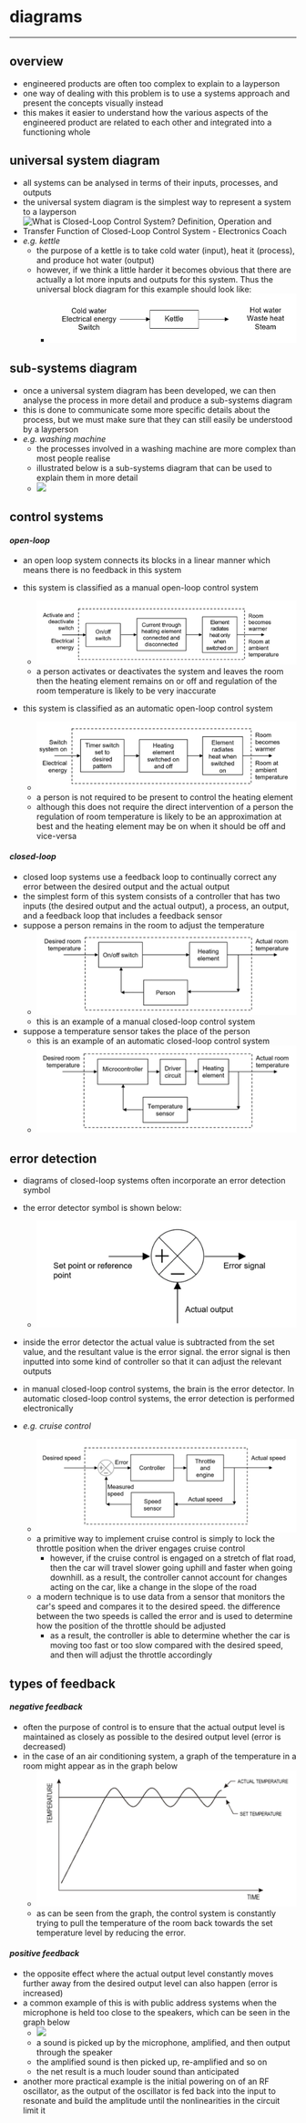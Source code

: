 # diagrams

***

## overview
- engineered products are often too complex to explain to a layperson
- one way of dealing with this problem is to use a systems approach and present the concepts visually instead
- this makes it easier to understand how the various aspects of the engineered product are related to each other and integrated into a functioning whole



## universal system diagram
- all systems can be analysed in terms of their inputs, processes, and outputs
- the universal system diagram is the simplest way to represent a system to a layperson
- ![What is Closed-Loop Control System? Definition, Operation and Transfer  Function of Closed-Loop Control System - Electronics Coach](image_1.7b232cd1.jpg)
- *e.g. kettle*
  - the purpose of a kettle is to take cold water (input), heat it (process), and produce hot water (output)
  - however, if we think a little harder it becomes obvious that there are actually a lot more inputs and outputs for this system. Thus the universal block diagram for this example should look like:
    - ![](../images/image_2.b8b066be.png)



## sub-systems diagram
- once a universal system diagram has been developed, we can then analyse the process in more detail and produce a sub-systems diagram
- this is done to communicate some more specific details about the process, but we must make sure that they can still easily be understood by a layperson
- *e.g. washing machine*
  - the processes involved in a washing machine are more complex than most people realise
  - illustrated below is a sub-systems diagram that can be used to explain them in more detail
  - ![](../images/image_3.56dbdbb1.emf)



## control systems
#### *open-loop*
- an open loop system connects its blocks in a linear manner which means there is no feedback in this system
- this system is classified as a manual open-loop control system
  - ![](../images/image_4.cc099c2a.png)
  - a person activates or deactivates the system and leaves the room then the heating element remains on or off and regulation of the room temperature is likely to be very inaccurate

- this system is classified as an automatic open-loop control system
  - ![](../images/image_5.aead8159.png)
  - a person is not required to be present to control the heating element
  - although this does not require the direct intervention of a person the regulation of room temperature is likely to be an approximation at best and the heating element may be on when it should be off and vice-versa

#### *closed-loop*
- closed loop systems use a feedback loop to continually correct any error between the desired output and the actual output
- the simplest form of this system consists of a controller that has two inputs (the desired output and the actual output), a process, an output, and a feedback loop that includes a feedback sensor
- suppose a person remains in the room to adjust the temperature
  - ![](../images/image_6.940b61c7.png)
  - this is an example of a manual closed-loop control system
- suppose a temperature sensor takes the place of the person
  - this is an example of an automatic closed-loop control system
  - ![](../images/image_7.178837ed.png)



## error detection
- diagrams of closed-loop systems often incorporate an error detection symbol
- the error detector symbol is shown below:
  - ![](../images/image_8.c13b4b22.png)

- inside the error detector the actual value is subtracted from the set value, and the resultant value is the error signal. the error signal is then inputted into some kind of controller so that it can adjust the relevant outputs
- in manual closed-loop control systems, the brain is the error detector. In automatic closed-loop control systems, the error detection is performed electronically
- *e.g. cruise control*
  - ![](../images/image_9.f4158b8d.png)
  - a primitive way to implement cruise control is simply to lock the throttle position when the driver engages cruise control
    - however, if the cruise control is engaged on a stretch of flat road, then the car will travel slower going uphill and faster when going downhill. as a result, the controller cannot account for changes acting on the car, like a change in the slope of the road
  - a modern technique is to use data from a sensor that monitors the car's speed and compares it to the desired speed. the difference between the two speeds is called the error and is used to determine how the position of the throttle should be adjusted
    - as a result, the controller is able to determine whether the car is moving too fast or too slow compared with the desired speed, and then will adjust the throttle accordingly



## types of feedback
#### *negative feedback*
- often the purpose of control is to ensure that the actual output level is maintained as closely as possible to the desired output level (error is decreased)
- in the case of an air conditioning system, a graph of the temperature in a room might appear as in the graph below
  - ![](../images/image_10.1836bfad.png)
  - as can be seen from the graph, the control system is constantly trying to pull the temperature of the room back towards the set temperature level by reducing the error.

#### *positive feedback*
- the opposite effect where the actual output level constantly moves further away from the desired output level can also happen (error is increased)
- a common example of this is with public address systems when the microphone is held too close to the speakers, which can be seen in the graph below
  - ![](../images/image_11.507c9656.emf)
  - a sound is picked up by the microphone, amplified, and then output through the speaker
  - the amplified sound is then picked up, re-amplified and so on
  - the net result is a much louder sound than anticipated
- another more practical example is the initial powering on of an RF oscillator, as the output of the oscillator is fed back into the input to resonate and build the amplitude until the nonlinearities in the circuit limit it